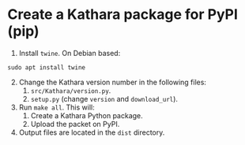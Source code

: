 # Create a Kathara package for PyPI (pip)

1. Install `twine`. On Debian based:
```
sudo apt install twine
```
2. Change the Kathara version number in the following files:
    1. `src/Kathara/version.py`.
    2. `setup.py` (change `version` and `download_url`).
3. Run `make all`. This will:
   1. Create a Kathara Python package.
   2. Upload the packet on PyPI.
4. Output files are located in the `dist` directory.